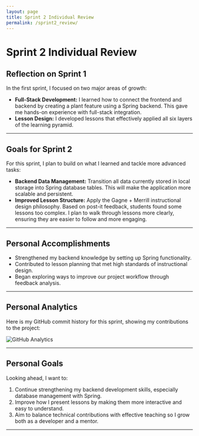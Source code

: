 ```yaml
---
layout: page
title: Sprint 2 Individual Review
permalink: /sprint2_review/
---
```


# Sprint 2 Individual Review

## Reflection on Sprint 1
In the first sprint, I focused on two major areas of growth:
- **Full-Stack Development:** I learned how to connect the frontend and backend by creating a plant feature using a Spring backend. This gave me hands-on experience with full-stack integration.  
- **Lesson Design:** I developed lessons that effectively applied all six layers of the learning pyramid.

---

## Goals for Sprint 2
For this sprint, I plan to build on what I learned and tackle more advanced tasks:
- **Backend Data Management:** Transition all data currently stored in local storage into Spring database tables. This will make the application more scalable and persistent.  
- **Improved Lesson Structure:** Apply the Gagne + Merrill instructional design philosophy. Based on post-it feedback, students found some lessons too complex. I plan to walk through lessons more clearly, ensuring they are easier to follow and more engaging.  

---

## Personal Accomplishments
- Strengthened my backend knowledge by setting up Spring functionality.  
- Contributed to lesson planning that met high standards of instructional design.  
- Began exploring ways to improve our project workflow through feedback analysis.  

---

## Personal Analytics
Here is my GitHub commit history for this sprint, showing my contributions to the project:

![GitHub Analytics](/site.baseurl/images/github_analytics.png)

---

## Personal Goals
Looking ahead, I want to:
1. Continue strengthening my backend development skills, especially database management with Spring.  
2. Improve how I present lessons by making them more interactive and easy to understand.  
3. Aim to balance technical contributions with effective teaching so I grow both as a developer and a mentor.  

---
